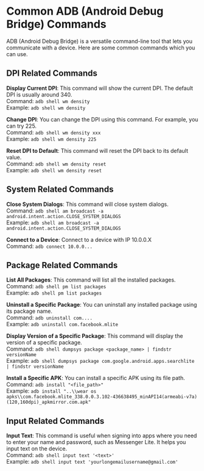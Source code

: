 # Common ADB (Android Debug Bridge) Commands

ADB (Android Debug Bridge) is a versatile command-line tool that lets you communicate with a device. Here are some common commands which you can use.

## DPI Related Commands

**Display Current DPI**: This command will show the current DPI. The default DPI is usually around 340.  
Command: `adb shell wm density`  
Example: `adb shell wm density`

**Change DPI**: You can change the DPI using this command. For example, you can try 225.  
Command: `adb shell wm density xxx`  
Example: `adb shell wm density 225`

**Reset DPI to Default**: This command will reset the DPI back to its default value.  
Command: `adb shell wm density reset`  
Example: `adb shell wm density reset`

## System Related Commands

**Close System Dialogs**: This command will close system dialogs.  
Command: `adb shell am broadcast -a android.intent.action.CLOSE_SYSTEM_DIALOGS`  
Example: `adb shell am broadcast -a android.intent.action.CLOSE_SYSTEM_DIALOGS`

**Connect to a Device**: Connect to a device with IP 10.0.0.X  
Command: `adb connect 10.0.0...`  


## Package Related Commands

**List All Packages**: This command will list all the installed packages.  
Command: `adb shell pm list packages`  
Example: `adb shell pm list packages`

**Uninstall a Specific Package**: You can uninstall any installed package using its package name.  
Command: `adb uninstall com....`  
Example: `adb uninstall com.facebook.mlite`

**Display Version of a Specific Package**: This command will display the version of a specific package.  
Command: `adb shell dumpsys package <package_name> | findstr versionName`  
Example: `adb shell dumpsys package com.google.android.apps.searchlite | findstr versionName`

**Install a Specific APK**: You can install a specific APK using its file path.  
Command: `adb install "<file_path>"`  
Example: `adb install "..\\wear os apks\\com.facebook.mlite_338.0.0.3.102-436638495_minAPI14(armeabi-v7a)(120,160dpi)_apkmirror.com.apk"`

## Input Related Commands

**Input Text**: This command is useful when signing into apps where you need to enter your name and password, such as Messenger Lite. It helps you input text on the device.  
Command: `adb shell input text '<text>'`  
Example: `adb shell input text 'yourlongemailusername@gmail.com'`
